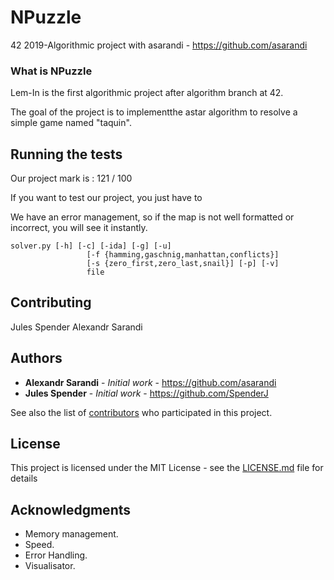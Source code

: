 # NPuzzle
42 2019-Algorithmic project with asarandi - https://github.com/asarandi

### What is NPuzzle

Lem-In is the first algorithmic project after algorithm branch at 42.

The goal of the project is to implementthe astar algorithm to resolve a simple game named "taquin".

## Running the tests

Our project mark is : 121 / 100

If you want to test our project, you just have to

We have an error management, so if the map is not well formatted or incorrect, you will see it instantly.

```
solver.py [-h] [-c] [-ida] [-g] [-u]
                 [-f {hamming,gaschnig,manhattan,conflicts}]
                 [-s {zero_first,zero_last,snail}] [-p] [-v]
                 file
```

## Contributing

Jules Spender
Alexandr Sarandi

## Authors

* **Alexandr Sarandi** - *Initial work* - https://github.com/asarandi
* **Jules Spender** - *Initial work* - https://github.com/SpenderJ

See also the list of [contributors](https://github.com/your/project/contributors) who participated in this project.

## License

This project is licensed under the MIT License - see the [LICENSE.md](LICENSE.md) file for details

## Acknowledgments

* Memory management.
* Speed.
* Error Handling.
* Visualisator.
